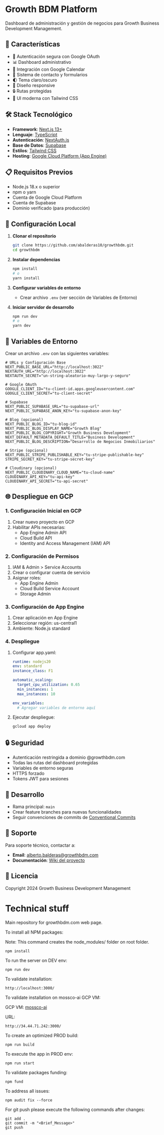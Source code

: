 # Growth BDM Platform

Dashboard de administración y gestión de negocios para Growth Business Development Management.

## 🚀 Características

- 🔐 Autenticación segura con Google OAuth
- 📊 Dashboard administrativo
- 📅 Integración con Google Calendar
- 📧 Sistema de contacto y formularios
- 🌓 Tema claro/oscuro
- 📱 Diseño responsive
- 🔒 Rutas protegidas
- 🎨 UI moderna con Tailwind CSS

## 🛠️ Stack Tecnológico

- **Framework**: [Next.js 13+](https://nextjs.org/)
- **Lenguaje**: [TypeScript](https://www.typescriptlang.org/)
- **Autenticación**: [NextAuth.js](https://next-auth.js.org/)
- **Base de Datos**: [Supabase](https://supabase.io/)
- **Estilos**: [Tailwind CSS](https://tailwindcss.com/)
- **Hosting**: [Google Cloud Platform (App Engine)](https://cloud.google.com/)

## 📋 Requisitos Previos

- Node.js 18.x o superior
- npm o yarn
- Cuenta de Google Cloud Platform
- Cuenta de Supabase
- Dominio verificado (para producción)

## 🚀 Configuración Local

1. **Clonar el repositorio**
   ```bash
   git clone https://github.com/abalderas10/growthbdm.git
   cd growthbdm
   ```

2. **Instalar dependencias**
   ```bash
   npm install
   # o
   yarn install
   ```

3. **Configurar variables de entorno**
   - Crear archivo `.env` (ver sección de Variables de Entorno)

4. **Iniciar servidor de desarrollo**
   ```bash
   npm run dev
   # o
   yarn dev
   ```

## 🔑 Variables de Entorno

Crear un archivo `.env` con las siguientes variables:

```env
# URLs y Configuración Base
NEXT_PUBLIC_BASE_URL="http://localhost:3022"
NEXTAUTH_URL="http://localhost:3022"
NEXTAUTH_SECRET="un-string-aleatorio-muy-largo-y-seguro"

# Google OAuth
GOOGLE_CLIENT_ID="tu-client-id.apps.googleusercontent.com"
GOOGLE_CLIENT_SECRET="tu-client-secret"

# Supabase
NEXT_PUBLIC_SUPABASE_URL="tu-supabase-url"
NEXT_PUBLIC_SUPABASE_ANON_KEY="tu-supabase-anon-key"

# Blog (opcional)
NEXT_PUBLIC_BLOG_ID="tu-blog-id"
NEXT_PUBLIC_BLOG_DISPLAY_NAME="Growth Blog"
NEXT_PUBLIC_BLOG_COPYRIGHT="Growth Business Development"
NEXT_DEFAULT_METADATA_DEFAULT_TITLE="Business Development"
NEXT_PUBLIC_BLOG_DESCRIPTION="Desarrollo de Negocios Inmobiliarios"

# Stripe (opcional)
NEXT_PUBLIC_STRIPE_PUBLISHABLE_KEY="tu-stripe-publishable-key"
STRIPE_SECRET_KEY="tu-stripe-secret-key"

# Cloudinary (opcional)
NEXT_PUBLIC_CLOUDINARY_CLOUD_NAME="tu-cloud-name"
CLOUDINARY_API_KEY="tu-api-key"
CLOUDINARY_API_SECRET="tu-api-secret"
```

## 🌐 Despliegue en GCP

### 1. Configuración Inicial en GCP

1. Crear nuevo proyecto en GCP
2. Habilitar APIs necesarias:
   - App Engine Admin API
   - Cloud Build API
   - Identity and Access Management (IAM) API

### 2. Configuración de Permisos

1. IAM & Admin > Service Accounts
2. Crear o configurar cuenta de servicio
3. Asignar roles:
   - App Engine Admin
   - Cloud Build Service Account
   - Storage Admin

### 3. Configuración de App Engine

1. Crear aplicación en App Engine
2. Seleccionar región: us-central1
3. Ambiente: Node.js standard

### 4. Despliegue

1. Configurar app.yaml:
   ```yaml
   runtime: nodejs20
   env: standard
   instance_class: F1

   automatic_scaling:
     target_cpu_utilization: 0.65
     min_instances: 1
     max_instances: 10

   env_variables:
     # Agregar variables de entorno aquí
   ```

2. Ejecutar despliegue:
   ```bash
   gcloud app deploy
   ```

## 🔒 Seguridad

- Autenticación restringida a dominio @growthbdm.com
- Todas las rutas del dashboard protegidas
- Variables de entorno seguras
- HTTPS forzado
- Tokens JWT para sesiones

## 📝 Desarrollo

- Rama principal: `main`
- Crear feature branches para nuevas funcionalidades
- Seguir convenciones de commits de [Conventional Commits](https://www.conventionalcommits.org/)

## 🤝 Soporte

Para soporte técnico, contactar a:
- **Email**: alberto.balderas@growthbdm.com
- **Documentación**: [Wiki del proyecto](https://github.com/abalderas10/growthbdm/wiki)

## 📄 Licencia

Copyright 2024 Growth Business Development Management

# Technical stuff

Main repository for growthbdm.com web page.

To install all NPM packages:

Note: This command creates the node_modules/ folder on root folder.

```
npm install
```

To run the server on DEV env:

```
npm run dev
```

To validate installation:

```
http://localhost:3000/ 
```

To validate installation on mossco-ai GCP VM:

GCP VM: [mossco-ai](https://console.cloud.google.com/compute/instancesDetail/zones/us-central1-c/instances/mossco-ai?project=data-oasis-436904-a7)

URL:

```
http://34.44.71.242:3000/   
```

To create an optimized PROD build:

```
npm run build
``` 

To execute the app in PROD env:

```
npm run start
```

To validate packages funding:

```
npm fund
```

To address all issues:

```
npm audit fix --force
```

For git push please execute the following commands after changes:

```
git add .
git commit -m "<Brief_Message>"
git push
```

